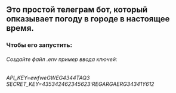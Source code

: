 ## Это простой телеграм бот, который опказывает погоду в городе в настоящее время.
 ### Чтобы его запустить:
###### Создайте файл .env пример ввода ключей:
*API_KEY=ewfweGWEG4344TAQ3*\
*SECRET_KEY=435342462345623:REGARGAERG34341Y612*